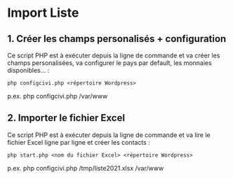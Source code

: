 # Import Liste

## 1. Créer les champs personalisés + configuration
Ce script PHP est à exécuter depuis la ligne de commande et va créer les champs personalisées, va configurer le pays par default, les monnaies disponibles... :
```shell
php configcivi.php <répertoire Wordpress>
```
p.ex. php configcivi.php /var/www
## 2. Importer le fichier Excel
Ce script PHP est à exécuter depuis la ligne de commande et va lire le fichier Excel ligne par ligne et créer les contacts :
```shell
php start.php <nom du fichier Excel> <répertoire Wordpress>
```
p.ex. php configcivi.php /tmp/liste2021.xlsx /var/www

